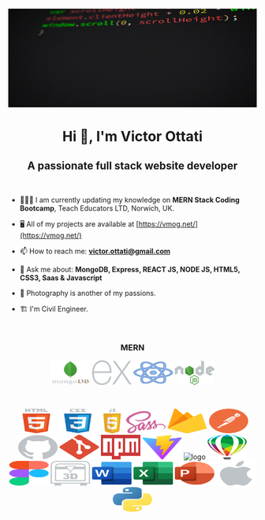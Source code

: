 
<p align="center">
    <img width="100%" height="200px" src="images/giphy.gif" alt="image" />
</p>

<h1 align="center">Hi 👋, I'm Victor Ottati</h1>
<h2 align="center">A passionate full stack website developer</h2>
<br />

- 👨🏼‍🎓 I am currently updating my knowledge on **MERN Stack Coding Bootcamp**, Teach Educators LTD, Norwich, UK.

- 🖥 All of my projects are available at [https://vmog.net/](https://vmog.net/)  

- 📫 How to reach me: **victor.ottati@gmail.com**  

- 💬 Ask me about: **MongoDB, Express, REACT JS, NODE JS, HTML5, CSS3, Saas & Javascript**

- 📸 Photography is another of my passions.

- 🏗️ I'm Civil Engineer.
<br>

<h3 align="center">
MERN
</h3>

<p align="center">
  <img height="50" width="80" src="images/mongodb.svg" alt="logo html5" />
    <img height="50" width="80" src="images/express.svg" alt="logo css3" />
    <img height="50" width="80" src="images/react.svg" alt="logo javascript" />
    <img height="50" width="80" src="images/nodejs.svg" alt="logo javascript" />
</p>

<br>

<p align="center">
    <img height="50" width="80" src="images/html5.svg" alt="logo html5" />
    <img height="50" width="80" src="images/css3.svg" alt="logo css3" />
    <img height="50"  src="images/javascript.svg" alt="logo javascript" />
    <img height="45" width="80" src="images/sass.svg" alt="logo" />
    <img height="50" width="80" src="images/firebase.svg" alt="logo" />
    <img height="50" width="80" src="images/postman.svg" alt="logo" />
    <img height="50" width="80" src="images/github.svg" alt="logo" />
    <img height="50" width="80" src="images/git.svg" alt="logo" />
    <img height="50" width="80" src="images/npm.svg" alt="logo" />
    <img height="50" width="80" src="images/vitejs.svg" alt="logo" />
    <img height="50" width="80" src="images/stackoverflow.svg" alt="logo" />
    <img height="50" width="80" src="images/coreldraw.svg" alt="logo" />
    <img height="50" width="80" src="images/figma.svg" alt="logo" />
    <img height="50" width="80" src="images/3d-printing.svg" alt="logo" />
    <img height="50" width="80" src="images/word.svg" alt="logo" />
    <img height="50" width="80" src="images/excel.svg" alt="logo" />
    <img height="50" width="80" src="images/powerpoint.svg" alt="logo" />
    <img height="50" width="80" src="images/apple.svg" alt="logo" />
    <img height="50" width="80" src="images/python.svg" alt="logo" />
</p>
